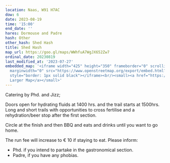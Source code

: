 ```yaml
---
location: Naas, W91 H7AC
dow: 6
date: 2023-08-19
time: '15:00'
end_date: ''
hares: Dormouse and Padre
hash: Other
other_hash: Shed Hash
title: Shed Hash
map_url: https://goo.gl/maps/WWhfuA7WgJX652Zw7
ordinal_date: 20230819
last_modified_at: '2023-07-27'
embedded_map: '<iframe width="425" height="350" frameborder="0" scrolling="no" marginheight="0"
  marginwidth="0" src="https://www.openstreetmap.org/export/embed.html?bbox=-6.658551692962647%2C53.22009658510242%2C-6.645795106887818%2C53.22557574650805&amp;layer=mapnik&amp;marker=53.22283946512908%2C-6.652168035507202"
  style="border: 1px solid black"></iframe><br/><small><a href="https://www.openstreetmap.org/?mlat=53.22284&amp;mlon=-6.65217#map=17/53.22284/-6.65217">View
  Larger Map</a></small>'
---
```

Catering by Phd. and Jizz;

Doors open for hydrating fluids at 1400 hrs. and the trail starts at 1500hrs.
Long and short trails with opportunities to cross fertilise and a rehydration/beer stop after the first section.

Circle at the finish and then BBQ and eats and drinks until you want to go home.

The run fee will increase to € 10 if staying to eat.
Please inform:
* Phd. if you intend to partake in the gastronomical section.
* Padre, if you have any phobias.
